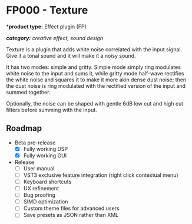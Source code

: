 # FP000 - Texture

***product type:** Effect plugin (FP)

***category:** creative effect, sound design*

Texture is a plugin that adds white noise correlated with the input signal. Give it a tonal sound and it will make it a noisy sound.

It has two modes: simple and gritty. Simple mode simply ring modulates white noise to the input and sums it, while gritty mode half-wave rectifies the white noise and squares it to make it more akin dense dust noise; then the dust noise is ring modulated with the rectified version of the input and summed together.

Optionally, the noise can be shaped with gentle 6dB low cut and high cut filters before summing with the input.

<!--
**Block diagram of simple mode**



**Block diagram of gritty mode**



## Shared Processors Used

Texture is a meta-plugin, so it is developed for the purpose of testing code that will be used in larger projects in the future. This "shared code" is encapsulated into objects called "processors", these processors are used across multiple Støjmaskiner products. While other products are closed source, all meta-plugins are open source as well as the shared code library they help develop.

The processors used are the following:

- [RingModNoise]()
- [RingModDust]()
-->

## Roadmap

- Beta pre-release
  - [x] Fully working DSP
  - [x] Fully working GUI
  
- Release
  - [ ] User manual
  - [ ] VST3 exclusive feature integration (right click contextual menu)
  - [ ] Keyboard shortcuts
  - [ ] UX refinement
  - [ ] Bug proofing
  - [ ] SIMD optimization
  - [ ] Custom theme files for advanced users
  - [ ] Save presets as JSON rather than XML
